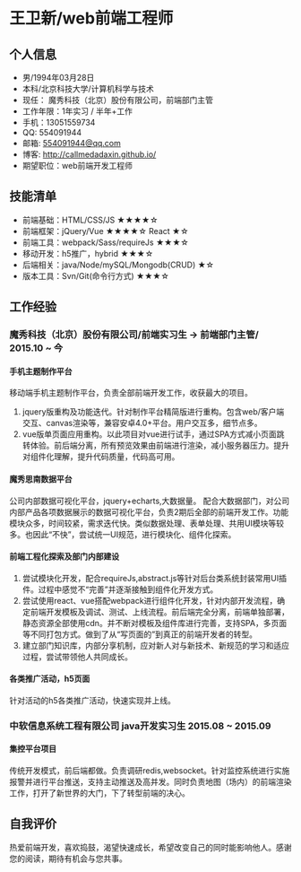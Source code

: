 # 王卫新/web前端工程师

## 个人信息
- 男/1994年03月28日
- 本科/北京科技大学/计算机科学与技术
- 现任： 魔秀科技（北京）股份有限公司，前端部门主管
- 工作年限：1年实习 / 半年+工作
- 手机：13051559734
- QQ: 554091944 
- 邮箱: 554091944@qq.com
- 博客: http://callmedadaxin.github.io/
- 期望职位：web前端开发工程师

## 技能清单
- 前端基础：HTML/CSS/JS ★★★★☆
- 前端框架：jQuery/Vue ★★★★☆ React ★☆
- 前端工具：webpack/Sass/requireJs ★★★☆
- 移动开发：h5推广，hybrid ★★★☆
- 后端相关：java/Node/mySQL/Mongodb(CRUD) ★☆
- 版本工具：Svn/Git(命令行方式) ★★★☆

## 工作经验
### 魔秀科技（北京）股份有限公司/前端实习生 -> 前端部门主管/ 2015.10 ~ 今

#### 手机主题制作平台 
移动端手机主题制作平台，负责全部前端开发工作，收获最大的项目。

1. jquery版重构及功能迭代。针对制作平台精简版进行重构。包含web/客户端交互、canvas渲染等，兼容安卓4.0+平台。用户交互多，细节点多。
2. vue版单页面应用重构。以此项目对vue进行试手，通过SPA方式减小页面跳转体验。前后端分离，所有预览效果由前端进行渲染，减小服务器压力。提升对组件化理解，提升代码质量，代码高可用。

#### 魔秀思南数据平台
公司内部数据可视化平台，jquery+echarts,大数据量。
配合大数据部门，对公司内部产品各项数据展示的数据可视化平台，负责2期后全部的前端开发工作。功能模块众多，时间较紧，需求迭代快。类似数据处理、表单处理、共用UI模块等较多。也因此“不快”，尝试统一UI规范，进行模块化、组件化探索。

#### 前端工程化探索及部门内部建设
1. 尝试模块化开发，配合requireJs,abstract.js等针对后台类系统封装常用UI插件。过程中感觉不“完善”并逐渐接触到组件化开发方式。
2. 尝试使用react、vue搭配webpack进行组件化开发，针对内部开发流程，确定前端开发模板及调试、测试、上线流程。前后端完全分离，前端单独部署，静态资源全部使用cdn。并不断对模板及组件库进行完善，支持SPA，多页面等不同打包方式。做到了从“写页面的”到真正的前端开发者的转型。
3. 建立部门知识库，内部分享机制，应对新人对与新技术、新规范的学习和适应过程，尝试带领他人共同成长。

#### 各类推广活动，h5页面
针对活动的h5各类推广活动，快速实现并上线。

### 中软信息系统工程有限公司 java开发实习生 2015.08 ~ 2015.09
#### 集控平台项目
传统开发模式，前后端都做。负责调研redis,websocket。针对监控系统进行实施报警并进行平台推送，支持主动推送及高并发。同时负责地图（场内）的前端渲染工作，打开了新世界的大门，下了转型前端的决心。

## 自我评价
热爱前端开发，喜欢捣鼓，渴望快速成长，希望改变自己的同时能影响他人。感谢您的阅读，期待有机会与您共事。

